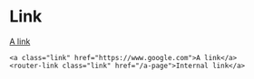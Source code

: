 # Link
<a class="link" href="https://www.google.com">A link</a>

```
<a class="link" href="https://www.google.com">A link</a>
<router-link class="link" href="/a-page">Internal link</a>
```
